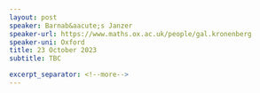 ```yaml
---
layout: post
speaker: Barnab&aacute;s Janzer
speaker-url: https://www.maths.ox.ac.uk/people/gal.kronenberg
speaker-uni: Oxford
title: 23 October 2023
subtitle: TBC

excerpt_separator: <!--more-->
---
```





<!--more-->
